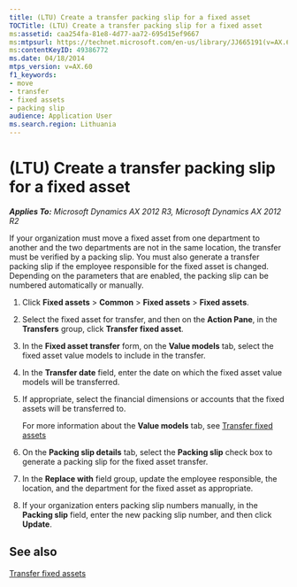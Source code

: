 ```yaml
---
title: (LTU) Create a transfer packing slip for a fixed asset
TOCTitle: (LTU) Create a transfer packing slip for a fixed asset
ms:assetid: caa254fa-81e8-4d77-aa72-695d15ef9667
ms:mtpsurl: https://technet.microsoft.com/en-us/library/JJ665191(v=AX.60)
ms:contentKeyID: 49386772
ms.date: 04/18/2014
mtps_version: v=AX.60
f1_keywords:
- move
- transfer
- fixed assets
- packing slip
audience: Application User
ms.search.region: Lithuania
---
```


# (LTU) Create a transfer packing slip for a fixed asset 


_**Applies To:** Microsoft Dynamics AX 2012 R3, Microsoft Dynamics AX 2012 R2_

If your organization must move a fixed asset from one department to another and the two departments are not in the same location, the transfer must be verified by a packing slip. You must also generate a transfer packing slip if the employee responsible for the fixed asset is changed. Depending on the parameters that are enabled, the packing slip can be numbered automatically or manually.

1.  Click **Fixed assets** \> **Common** \> **Fixed assets** \> **Fixed assets**.

2.  Select the fixed asset for transfer, and then on the **Action Pane**, in the **Transfers** group, click **Transfer fixed asset**.

3.  In the **Fixed asset transfer** form, on the **Value models** tab, select the fixed asset value models to include in the transfer.

4.  In the **Transfer date** field, enter the date on which the fixed asset value models will be transferred.

5.  If appropriate, select the financial dimensions or accounts that the fixed assets will be transferred to.
    
    For more information about the **Value models** tab, see [Transfer fixed assets](transfer-fixed-assets.md)

6.  On the **Packing slip details** tab, select the **Packing slip** check box to generate a packing slip for the fixed asset transfer.

7.  In the **Replace with** field group, update the employee responsible, the location, and the department for the fixed asset as appropriate.

8.  If your organization enters packing slip numbers manually, in the **Packing slip** field, enter the new packing slip number, and then click **Update**.

## See also

[Transfer fixed assets](transfer-fixed-assets.md)

  


